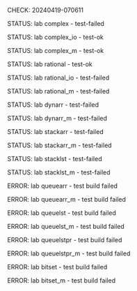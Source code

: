 CHECK: 20240419-070611
STATUS: lab complex - test-failed
STATUS: lab complex_io - test-ok
STATUS: lab complex_m - test-ok
STATUS: lab rational - test-ok
STATUS: lab rational_io - test-failed
STATUS: lab rational_m - test-failed
STATUS: lab dynarr - test-failed
STATUS: lab dynarr_m - test-failed
STATUS: lab stackarr - test-failed
STATUS: lab stackarr_m - test-failed
STATUS: lab stacklst - test-failed
STATUS: lab stacklst_m - test-failed
ERROR: lab queuearr - test build failed
ERROR: lab queuearr_m - test build failed
ERROR: lab queuelst - test build failed
ERROR: lab queuelst_m - test build failed
ERROR: lab queuelstpr - test build failed
ERROR: lab queuelstpr_m - test build failed
ERROR: lab bitset - test build failed
ERROR: lab bitset_m - test build failed
